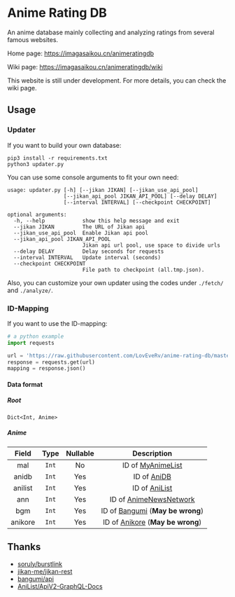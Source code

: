 # Anime Rating DB
An anime database mainly collecting and analyzing ratings from several famous websites.

Home page: https://imagasaikou.cn/animeratingdb

Wiki page: https://imagasaikou.cn/animeratingdb/wiki

This website is still under development. For more details, you can check the wiki page.

## Usage

### Updater
If you want to build your own database:

```
pip3 install -r requirements.txt
python3 updater.py
```

You can use some console arguments to fit your own need:

```
usage: updater.py [-h] [--jikan JIKAN] [--jikan_use_api_pool]
                  [--jikan_api_pool JIKAN_API_POOL] [--delay DELAY]
                  [--interval INTERVAL] [--checkpoint CHECKPOINT]

optional arguments:
  -h, --help            show this help message and exit
  --jikan JIKAN         The URL of Jikan api
  --jikan_use_api_pool  Enable Jikan api pool
  --jikan_api_pool JIKAN_API_POOL
                        Jikan api url pool, use space to divide urls
  --delay DELAY         Delay seconds for requests
  --interval INTERVAL   Update interval (seconds)
  --checkpoint CHECKPOINT
                        File path to checkpoint (all.tmp.json).
```

Also, you can customize your own updater using the codes under `./fetch/` and `./analyze/`.

### ID-Mapping
If you want to use the ID-mapping:

```py
# a python example
import requests

url = 'https://raw.githubusercontent.com/LovEveRv/anime-rating-db/master/id.mapping.json'
response = requests.get(url)
mapping = response.json()
```

#### Data format

##### Root
`Dict<Int, Anime>`

##### Anime

| Field   | Type  | Nullable | Description                                              |
| :-:     | :-:   | :-:      | :-:                                                      |
| mal     | `Int` | No       | ID of [MyAnimeList](https://myanimelist.net)             |
| anidb   | `Int` | Yes      | ID of [AniDB](https://anidb.net)                         |
| anilist | `Int` | Yes      | ID of [AniList](https://anilist.co)                      |
| ann     | `Int` | Yes      | ID of [AnimeNewsNetwork](https://animenewsnetwork.com)   |
| bgm     | `Int` | Yes      | ID of [Bangumi](https://bgm.tv) (**May be wrong**)       |
| anikore | `Int` | Yes      | ID of [Anikore](https://anikore.jp) (**May be wrong**)   |

## Thanks
+ [soruly/burstlink](https://github.com/soruly/burstlink)
+ [jikan-me/jikan-rest](https://github.com/jikan-me/jikan-rest)
+ [bangumi/api](https://github.com/bangumi/api)
+ [AniList/ApiV2-GraphQL-Docs](https://github.com/AniList/ApiV2-GraphQL-Docs)
